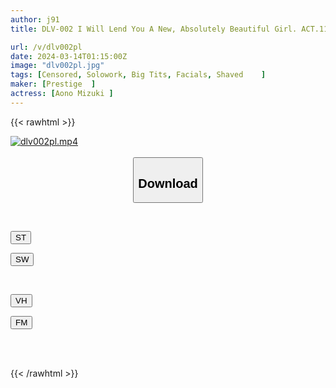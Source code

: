 ```yaml
---
author: j91
title: DLV-002 I Will Lend You A New, Absolutely Beautiful Girl. ACT.118 Mizuki Aono

url: /v/dlv002pl
date: 2024-03-14T01:15:00Z
image: "dlv002pl.jpg"
tags: [Censored, Solowork, Big Tits, Facials, Shaved	]
maker: [Prestige  ]
actress: [Aono Mizuki ]
---
```



{{< rawhtml >}}

<div class="video" data-videoid="7Pqzl6YOgquADym">
    <a href="javascript:;">
        <img src="/v/dlv002pl/dlv002pl.jpg" width="WIDTH" height="HEIGHT" alt="dlv002pl.mp4" loading="lazy">
    </a>
</div>

<script type="text/javascript" src="https://j91.asia/asset/on-demand-st.js"></script>

<br>
  <link rel="stylesheet" href="https://j91.asia/asset/bs5.css">
  
  <center>
  <button class="btn btn-primary" type="button" data-bs-toggle="collapse" data-bs-target=".multi-collapse" aria-expanded="false" aria-controls="multiCollapseExample1 multiCollapseExample2"><h2>Download</h2></button></center>
</p>
<div class="row">
  <div class="col">
    <div class="collapse multi-collapse" id="multiCollapseExample1">
      <div class="card card-body">
	      	      <br>
<div class="buttons">  
<p><a href="https://streamtape.to/v/7Pqzl6YOgquADym" target="_blank"><button class="btn-hover color-3"><i class="fa fa-download"></i> ST</button></a></p>
<p><a href="https://asnwish.com/by2akj07wuiq" target="_blank"><button class="btn-hover color-2"><i class="fa fa-download"></i> SW</button></a></p></div>
    </div>
  </div>
</div>
  <div class="col">
    <div class="collapse multi-collapse" id="multiCollapseExample2">
      <div class="card card-body">
	      <br>
<div class="buttons">
<p><a href="https://vidhidevip.com/f/d0mhr67k83fw"><button class="btn-hover color-9"><i class="fa fa-download"></i> VH</button></a></p>
<p><a href="https://filemoon.sx/d/nvhrg5b5onc0"><button class="btn-hover color-8"><i class="fa fa-download"></i> FM</button></a></p></div>
<br><br>
      </div>
    </div>
  </div>
</div>

{{< /rawhtml >}}